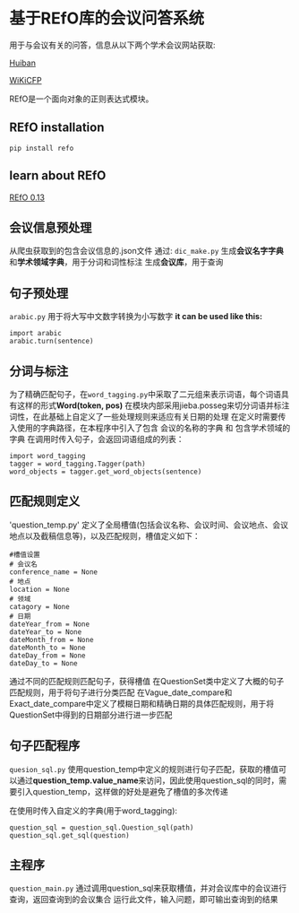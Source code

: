 # 基于REfO库的会议问答系统
用于与会议有关的问答，信息从以下两个学术会议网站获取:

[Huiban](https://www.myhuiban.com)

[WiKiCFP](http://www.wikicfp.com)

REfO是一个面向对象的正则表达式模块。

## REfO installation
`pip install refo`

## learn about REfO
[REfO 0.13](https://pypi.org/project/REfO/)

## 会议信息预处理
从爬虫获取到的包含会议信息的.json文件
通过:
`dic_make.py`
生成**会议名字字典**和**学术领域字典**，用于分词和词性标注
生成**会议库**，用于查询

## 句子预处理
`arabic.py`
用于将大写中文数字转换为小写数字
**it can be used like this:**
```
import arabic
arabic.turn(sentence)
```
## 分词与标注
为了精确匹配句子，在`word_tagging.py`中采取了二元组来表示词语，每个词语具有这样的形式**Word(token, pos)**
在模块内部采用jieba.posseg来切分词语并标注词性，在此基础上自定义了一些处理规则来适应有关日期的处理
在定义时需要传入使用的字典路径，在本程序中引入了包含 会议的名称的字典 和 包含学术领域的字典
在调用时传入句子，会返回词语组成的列表：
```
import word_tagging
tagger = word_tagging.Tagger(path)
word_objects = tagger.get_word_objects(sentence)
```

## 匹配规则定义
'question_temp.py'
定义了全局槽值(包括会议名称、会议时间、会议地点、会议地点以及截稿信息等)，以及匹配规则，槽值定义如下：
```
#槽值设置
# 会议名
conference_name = None
# 地点
location = None
# 领域
catagory = None
# 日期
dateYear_from = None
dateYear_to = None
dateMonth_from = None
dateMonth_to = None
dateDay_from = None
dateDay_to = None
```
通过不同的匹配规则匹配句子，获得槽值
在QuestionSet类中定义了大概的句子匹配规则，用于将句子进行分类匹配
在Vague_date_compare和Exact_date_compare中定义了模糊日期和精确日期的具体匹配规则，用于将QuestionSet中得到的日期部分进行进一步匹配

## 句子匹配程序
`quesion_sql.py`
使用question_temp中定义的规则进行句子匹配，获取的槽值可以通过**question_temp.value_name**来访问，因此使用question_sql的同时，需要引入question_temp，这样做的好处是避免了槽值的多次传递

在使用时传入自定义的字典(用于word_tagging):
```
question_sql = question_sql.Question_sql(path)
question_sql.get_sql(question)
```

## 主程序
`question_main.py`
通过调用question_sql来获取槽值，并对会议库中的会议进行查询，返回查询到的会议集合
运行此文件，输入问题，即可输出查询到的结果
